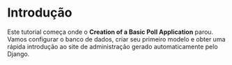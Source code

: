 # Introdução

Este tutorial começa onde o **Creation of a Basic Poll Application** parou. Vamos configurar o banco de dados, criar seu primeiro modelo e obter uma rápida introdução ao site de administração gerado automaticamente pelo Django.

